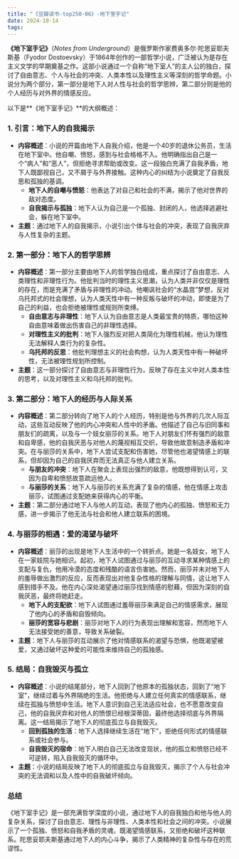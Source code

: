 ```yaml
---
title: "《豆瓣读书-top250-06》-地下室手记"
date: 2024-10-14
tags: 
---
```

**《地下室手记》**（*Notes from Underground*）是俄罗斯作家费奥多尔·陀思妥耶夫斯基（Fyodor Dostoevsky）于1864年创作的一部哲学小说，广泛被认为是存在主义文学的早期奠基之作。这部小说通过一个自称“地下室人”的主人公的独白，探讨了自由意志、个人与社会的冲突、人类本性以及理性主义等深刻的哲学命题。小说分为两个部分，第一部分是地下人对人性与社会的哲学思辨，第二部分则是他的个人经历与对外界的情感反应。

以下是**《地下室手记》**的大纲概述：

### 1. **引言：地下人的自我揭示**
- **内容概述**：小说的开篇由地下人自我介绍，他是一个40岁的退休公务员，生活在地下室中。他自嘲、愤怒，感到与社会格格不入。他明确指出自己是一个“病人”和“恶人”，但拒绝寻求帮助或改变。这一段独白充满了自我矛盾，地下人既鄙视自己，又不屑于与外界接触。这种内心的纠结为小说奠定了自我反思和孤独的基调。
  - **地下人的自嘲与愤怒**：他表达了对自己和社会的不满，揭示了他对世界的敌对态度。
  - **自我揭示与孤独**：地下人认为自己是一个孤独、封闭的人，他选择逃避社会，躲在地下室中。
- **主题**：通过地下人的自我揭示，小说引出个体与社会的冲突，表现了自我厌弃与人性复杂的主题。

### 2. **第一部分：地下人的哲学思辨**
- **内容概述**：第一部分主要由地下人的哲学独白组成，重点探讨了自由意志、人类理性和非理性行为。他批判当时的理性主义思潮，认为人类并非仅仅是理性的存在，而是充满了矛盾与非理性的冲动。他嘲讽社会的“水晶宫”梦想，反对乌托邦式的社会理想，认为人类天性中有一种反叛与破坏的冲动，即使是为了自己的利益，也会拒绝被理性或规则所束缚。
  - **自由意志与非理性**：地下人认为自由意志是人类最宝贵的特质，哪怕这种自由意味着做出伤害自己的非理性选择。
  - **对理性主义的批判**：地下人强烈反对把人类简化为理性机械，他认为理性无法解释人类行为的复杂性。
  - **乌托邦的反思**：他批判理想主义的社会构想，认为人类天性中有一种破坏性，无法被理性规划所控制。
- **主题**：这一部分探讨了自由意志与非理性行为，反映了存在主义中对人类本性的思考，以及对理性主义和乌托邦的批判。

### 3. **第二部分：地下人的经历与人际关系**
- **内容概述**：第二部分转向了地下人的个人经历，特别是他与外界的几次人际互动，这些互动反映了他的内心冲突和人性中的矛盾。他描述了自己与旧同事和朋友们的疏离，以及与一个妓女丽莎的关系。地下人对朋友们怀有强烈的敌意和自卑感，他的自我厌恶与对他人的蔑视相互交织，导致他故意制造矛盾和冲突。在与丽莎的关系中，地下人尝试支配和伤害她，尽管他也渴望情感上的联系，但却因为自己的自我厌弃而无法真正与他人建立关系。
  - **与朋友的冲突**：地下人在聚会上表现出强烈的敌意，他既想得到认可，又因为自卑和愤怒故意疏远他人。
  - **与丽莎的关系**：地下人与丽莎的关系充满了复杂的情感，他在情感上攻击丽莎，试图通过支配她来获得内心的平衡。
- **主题**：第二部分通过地下人与他人的互动，表现了他内心的孤独、愤怒和无力感，进一步揭示了他无法与社会和他人建立联系的困境。

### 4. **与丽莎的相遇：爱的渴望与破坏**
- **内容概述**：丽莎的出现是地下人生活中的一个转折点。她是一名妓女，地下人在一家妓院与她相识。起初，地下人试图通过与丽莎的互动寻求某种情感上的支配与复仇，他用冷漠的态度和残酷的语言伤害她。然而，丽莎并未对地下人的羞辱做出激烈的反应，反而表现出对他复杂性格的理解与同情，这让地下人感到措手不及。他在内心深处渴望通过丽莎找到情感的慰藉，但因为深刻的自我厌恶，最终将她赶走。
  - **地下人的支配欲**：地下人试图通过羞辱丽莎来满足自己的情感需求，展现了他内心的矛盾和自毁倾向。
  - **丽莎的宽容与悲剧**：丽莎对地下人的行为表现出理解和宽容，然而地下人无法接受她的善意，导致关系破裂。
- **主题**：地下人与丽莎的互动展示了他对情感联系的渴望与恐惧，他既渴望被爱，又通过破坏这种爱的可能性来维持自己的孤独感。

### 5. **结局：自我毁灭与孤立**
- **内容概述**：小说的结尾部分，地下人回到了他原本的孤独状态，回到了“地下室”，继续过着与外界隔绝的生活。他拒绝与人建立任何真实的情感联系，继续在孤独与愤怒中生活。地下人意识到自己无法适应社会，也不愿意改变自己，他的自我厌弃和对他人的愤恨已经根深蒂固，最终他选择彻底与外界隔离。这一结局揭示了地下人的彻底孤立与自我毁灭。
  - **回到孤独的生活**：地下人选择继续生活在“地下”，拒绝任何形式的情感联系或社会参与。
  - **自我毁灭的宿命**：地下人明白自己无法改变现状，他的孤立和愤怒已经不可逆转，陷入自我毁灭的循环中。
- **主题**：小说的结局反映了地下人的彻底孤立与自我毁灭，揭示了个人与社会冲突的无法调和以及人性中的自我破坏倾向。

### **总结**
《地下室手记》是一部充满哲学深度的小说，通过地下人的自我独白和他与他人的复杂关系，探讨了自由意志、理性与非理性、人类本性和社会之间的冲突。小说展示了一个孤独、愤怒和自我矛盾的灵魂，既渴望情感联系，又拒绝和破坏这种联系。陀思妥耶夫斯基通过地下人的内心斗争，揭示了人类精神的复杂性与存在的荒谬性。
